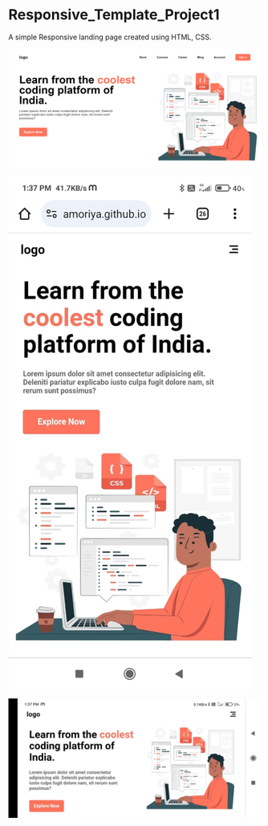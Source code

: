 # Responsive_Template_Project1

A simple Responsive landing page created using HTML, CSS.

![image alt](https://github.com/NidhiBhamoriya/Responsive_Template_project1/blob/50e5fc0862d78e1f3f0e9ec635acf60d1ebd498b/laptop_image1_project1.png)


![image_alt](https://github.com/NidhiBhamoriya/Responsive_Template_project1/blob/dce19d3f57a2f3feac8f75c4e71838f5920dd585/mobile_image2_project1.jpg)      


![image alt](https://github.com/NidhiBhamoriya/Responsive_Template_project1/blob/239938bed2434a9f30ad7319fec4dc758fe4a559/mobile_image1_project1.jpg)


